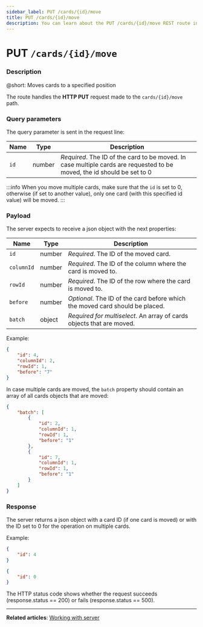 ```yaml
---
sidebar_label: PUT /cards/{id}/move
title: PUT /cards/{id}/move
description: You can learn about the PUT /cards/{id}/move REST route in the documentation of the DHTMLX JavaScript Kanban library. Browse developer guides and API reference, try out code examples and live demos, and download a free 30-day evaluation version of DHTMLX Kanban.
---
```


# PUT `/cards/{id}/move`

### Description

@short: Moves cards to a specified position

The route handles the **HTTP PUT** request made to the `cards/{id}/move` path.

### Query parameters

The query parameter is sent in the request line:

| Name       | Type        | Description |
| ---------- | ----------- | ----------- |
| `id`       |  number   | *Required*. The ID of the card to be moved. In case multiple cards are requested to be moved, the id should be set to 0|

:::info
When you move multiple cards, make sure that the `id` is set to 0, otherwise (if set to another value), only one card (with this specified id value) will be moved.
:::

### Payload

The server expects to receive a json object with the next properties:

| Name        | Type        | Description |
| ----------- | ----------- | ----------- |
| `id`        | number      |*Required*. The ID of the moved card. |
| `columnId`  |  number     | *Required*. The ID of the column where the card is moved to.|
| `rowId`     |  number     | *Required*. The ID of the row where the card is moved to.|
| `before`    |  number     | *Optional*. The ID of the card before which the moved card should be placed.|
| `batch`     |  object     | *Required for multiselect*. An array of cards objects that are moved.|

Example:

~~~json
{
    "id": 4,
    "columnId": 2,
    "rowId": 1,
    "before": "7"
}
~~~

In case multiple cards are moved, the `batch` property should contain an array of all cards objects that are moved:

~~~json
{
    "batch": [
        {
            "id": 2,
            "columnId": 1,
            "rowId": 1,
            "before": "1"
        },
        {
            "id": 7,
            "columnId": 1,
            "rowId": 1,
            "before": "1"
        }
    ]
}
~~~

### Response

The server returns a json object with a card ID (if one card is moved) or with the ID set to 0 for the operation on multiple cards.

Example:

~~~json title="Response to the request for the single card operation"
{
    "id": 4
}
~~~

~~~json title="Response to the request for the multiple cards operation"
{
    "id": 0
}
~~~

The HTTP status code shows whether the request succeeds (response.status == 200) or fails (response.status == 500).

---

**Related articles**: [Working with server](guides/working_with_server.md)
